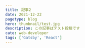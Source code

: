 ```yaml
---
title: 記事2
date: 2021-12-22
pagetype: blog
hero: thumbnail/test.jpg
description: この記事はテスト投稿です
cate: web-developer
tags: ['Gatsby', 'React']
---
```

